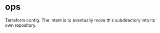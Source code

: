 # ops

Terraform config. The intent is to eventually move this subdirectory into its own repository.
